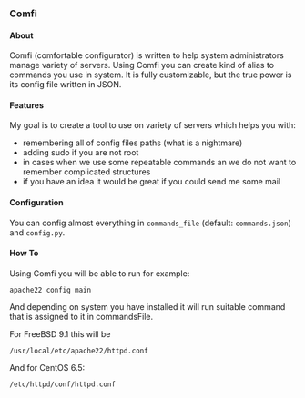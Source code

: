 ### Comfi

#### About
Comfi (comfortable configurator) is written to help system administrators manage variety of servers.
Using Comfi you can create kind of alias to commands you use in system. It is fully customizable, but the true power is its config file written in JSON.

#### Features
My goal is to create a tool to use on variety of servers which helps you with:
* remembering all of config files paths (what is a nightmare)
* adding sudo if you are not root
* in cases when we use some repeatable commands an we do not want to remember complicated structures
* if you have an idea it would be great if you could send me some mail

#### Configuration
You can config almost everything in `commands_file` (default: `commands.json`) and `config.py`. 

#### How To
Using Comfi you will be able to run for example:

`apache22 config main`

And depending on system you have installed it will run suitable command that is assigned to it in commandsFile.

For FreeBSD 9.1 this will be

`/usr/local/etc/apache22/httpd.conf`

And for CentOS 6.5:

`/etc/httpd/conf/httpd.conf`

